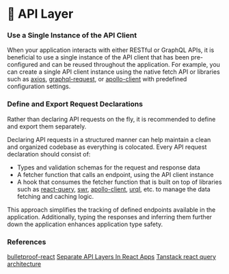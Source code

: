 # 📡 API Layer

### Use a Single Instance of the API Client

When your application interacts with either RESTful or GraphQL APIs, it is beneficial to use a single instance of the API client that has been pre-configured and can be reused throughout the application. For example, you can create a single API client instance using the native fetch API or libraries such as [axios](https://github.com/axios/axios), [graphql-request](https://github.com/prisma-labs/graphql-request), or [apollo-client](https://www.apollographql.com/docs/react/) with predefined configuration settings.


### Define and Export Request Declarations

Rather than declaring API requests on the fly, it is recommended to define and export them separately.

Declaring API requests in a structured manner can help maintain a clean and organized codebase as everything is colocated.
Every API request declaration should consist of:

- Types and validation schemas for the request and response data
- A fetcher function that calls an endpoint, using the API client instance
- A hook that consumes the fetcher function that is built on top of libraries such as [react-query](https://tanstack.com/query), [swr](https://swr.vercel.app/), [apollo-client](https://www.apollographql.com/docs/react/), [urql](https://formidable.com/open-source/urql/), etc. to manage the data fetching and caching logic.

This approach simplifies the tracking of defined endpoints available in the application. Additionally, typing the responses and inferring them further down the application enhances application type safety.

### References
[bulletproof-react](https://github.com/alan2207/bulletproof-react/blob/master/docs/api-layer.md)
[Separate API Layers In React Apps](https://profy.dev/article/react-architecture-api-layer)
[Tanstack react query architecture](https://www.reddit.com/r/reactjs/comments/18z3nsi/tanstack_react_query_architecture/)